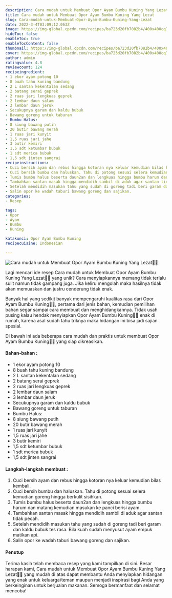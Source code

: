 ```yaml
---
description: Cara mudah untuk Membuat Opor Ayam Bumbu Kuning Yang Lezat"
title: Cara mudah untuk Membuat Opor Ayam Bumbu Kuning Yang Lezat
slug: Cara-mudah-untuk-Membuat-Opor-Ayam-Bumbu-Kuning-Yang-Lezat
date: 2022-3-4T03:09:12.063Z
image: https://img-global.cpcdn.com/recipes/ba723d20fb7082b4/400x400cq70/photo.jpg
hideToc: false
enableToc: true
enableTocContent: false
thumbnail: https://img-global.cpcdn.com/recipes/ba723d20fb7082b4/400x400cq70/photo.jpg
cover: https://img-global.cpcdn.com/recipes/ba723d20fb7082b4/400x400cq70/photo.jpg
author: admin
ratingvalue: 4.8
reviewcount: 124
recipeingredient:
- 1 ekor ayam potong 10
- 8 buah tahu kuning bandung
- 2 L santan kekentalan sedang
- 2 batang serai geprek
- 2 ruas jari lengkuas geprek
- 2 lembar daun salam
- 3 lembar daun jeruk
- Secukupnya garam dan kaldu bubuk
- Bawang goreng untuk taburan
- Bumbu Halus:
- 8 siung bawang putih
- 20 butir bawang merah
- 1 ruas jari kunyit
- 1,5 ruas jari jahe
- 3 butir kemiri
- 1,5 sdt ketumbar bubuk
- 1 sdt merica bubuk
- 1,5 sdt jinten sangrai
recipeinstructions:
- Cuci bersih ayam dan rebus hingga kotoran nya keluar kemudian bilas kembali.
- Cuci bersih bumbu dan haluskan. Tahu di potong sesuai selera kemudian goreng hingga berkulit sisihkan.
- Tumis bumbu halus beserta daun2an dan lengkuas hingga bumbu harum dan matang kemudian masukan ke panci berisi ayam.
- Tambahkan santan masak hingga mendidih sambil di aduk agar santan tidak pecah.
- Setelah mendidih masukan tahu yang sudah di goreng tadi beri garam dan kaldu bubuk tes rasa. Bila kuah sudah menyusut ayam empuk matikan api.
- Salin opor ke wadah taburi bawang goreng dan sajikan.
categories:
- Resep

tags:
- Opor
- Ayam
- Bumbu
- Kuning

katakunci: Opor Ayam Bumbu Kuning
recipecuisine: Indonesian

---
```


![Cara mudah untuk Membuat Opor Ayam Bumbu Kuning Yang Lezat👩‍🍳](https://img-global.cpcdn.com/recipes/ba723d20fb7082b4/400x400cq70/photo.jpg)

Lagi mencari ide resep Cara mudah untuk Membuat Opor Ayam Bumbu Kuning Yang Lezat👩‍🍳 yang unik? Cara menyiapkannya memang tidak terlalu sulit namun tidak gampang juga. Jika keliru mengolah maka hasilnya tidak akan memuaskan dan justru cenderung tidak enak.

Banyak hal yang sedikit banyak mempengaruhi kualitas rasa dari Opor Ayam Bumbu Kuning👩‍🍳, pertama dari jenis bahan, kemudian pemilihan bahan segar sampai cara membuat dan menghidangkannya. Tidak usah pusing kalau hendak menyiapkan Opor Ayam Bumbu Kuning👩‍🍳 enak di rumah, karena asal sudah tahu triknya maka hidangan ini bisa jadi sajian spesial.

Di bawah ini ada beberapa cara mudah dan praktis untuk membuat Opor Ayam Bumbu Kuning👩‍🍳 yang siap dikreasikan.

<!--inarticleads1-->

#### Bahan-bahan :

- 1 ekor ayam potong 10
- 8 buah tahu kuning bandung
- 2 L santan kekentalan sedang
- 2 batang serai geprek
- 2 ruas jari lengkuas geprek
- 2 lembar daun salam
- 3 lembar daun jeruk
- Secukupnya garam dan kaldu bubuk
- Bawang goreng untuk taburan
- Bumbu Halus:
- 8 siung bawang putih
- 20 butir bawang merah
- 1 ruas jari kunyit
- 1,5 ruas jari jahe
- 3 butir kemiri
- 1,5 sdt ketumbar bubuk
- 1 sdt merica bubuk
- 1,5 sdt jinten sangrai

<!--inarticleads2-->

#### Langkah-langkah membuat :

1. Cuci bersih ayam dan rebus hingga kotoran nya keluar kemudian bilas kembali.
1. Cuci bersih bumbu dan haluskan. Tahu di potong sesuai selera kemudian goreng hingga berkulit sisihkan.
1. Tumis bumbu halus beserta daun2an dan lengkuas hingga bumbu harum dan matang kemudian masukan ke panci berisi ayam.
1. Tambahkan santan masak hingga mendidih sambil di aduk agar santan tidak pecah.
1. Setelah mendidih masukan tahu yang sudah di goreng tadi beri garam dan kaldu bubuk tes rasa. Bila kuah sudah menyusut ayam empuk matikan api.
1. Salin opor ke wadah taburi bawang goreng dan sajikan.

#### Penutup

Terima kasih telah membaca resep yang kami tampilkan di sini. Besar harapan kami, Cara mudah untuk Membuat Opor Ayam Bumbu Kuning Yang Lezat👩‍🍳 yang mudah di atas dapat membantu Anda menyiapkan hidangan yang enak untuk keluarga/teman maupun menjadi inspirasi bagi Anda yang berkeinginan untuk berjualan makanan. Semoga bermanfaat dan selamat mencoba!